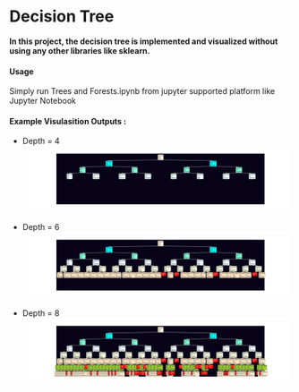 # Decision Tree 

**In this project, the decision tree is implemented and visualized without using any other libraries like sklearn.**

#### Usage
Simply run Trees and Forests.ipynb from jupyter supported platform like Jupyter Notebook

#### Example Visulasition Outputs : 

- Depth = 4 
 ![Alt text](images/Graph-depth-4.jpg?raw=true "Depth = 4 ")

- Depth = 6 
![Alt text](images/Graph-depth-6.jpg?raw=true "Depth = 6 ")

- Depth = 8
![Alt text](images/Graph-depth-8.jpg?raw=true "Depth = 8")
